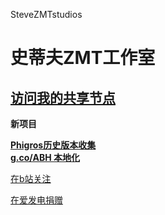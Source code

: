 SteveZMTstudios


# 史蒂夫ZMT工作室

[访问我的共享节点](http://stevezmtstudios.github.io/sharepoint)
-----

**新项目** <br>

[**Phigros历史版本收集**](https://stevezmtstudios.github.io/Phigros-history/)<br>
[**g.co/ABH 本地化**](https://si1ver.github.io/ABH)

[在b站关注](space.bilibili.com/474130186)

[在爱发电捐赠](afdian.net/@stevezmtstudios)
